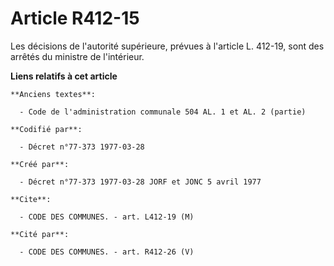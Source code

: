 # Article R412-15

Les décisions de l'autorité supérieure, prévues à l'article L. 412-19, sont des arrêtés du ministre de l'intérieur.

**Liens relatifs à cet article**

	**Anciens textes**:

	  - Code de l'administration communale 504 AL. 1 et AL. 2 (partie)

	**Codifié par**:

	  - Décret n°77-373 1977-03-28

	**Créé par**:

	  - Décret n°77-373 1977-03-28 JORF et JONC 5 avril 1977

	**Cite**:

	  - CODE DES COMMUNES. - art. L412-19 (M)

	**Cité par**:

	  - CODE DES COMMUNES. - art. R412-26 (V)
